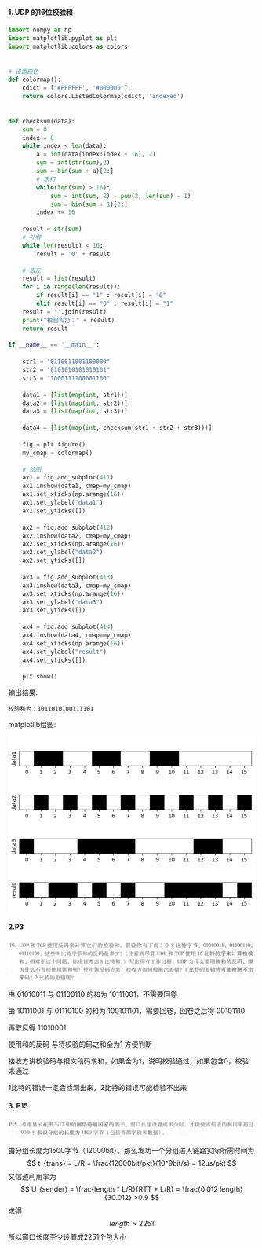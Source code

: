 #### 1. UDP 的16位校验和

```python
import numpy as np
import matplotlib.pyplot as plt
import matplotlib.colors as colors


# 设置颜色
def colormap():
    cdict = ['#FFFFFF', '#000000']
    return colors.ListedColormap(cdict, 'indexed')


def checksum(data):
    sum = 0
    index = 0
    while index < len(data):
        a = int(data[index:index + 16], 2)
        sum = int(str(sum),2)
        sum = bin(sum + a)[2:]
        # 求和
        while(len(sum) > 16):
            sum = int(sum, 2) - pow(2, len(sum) - 1)
            sum = bin(sum + 1)[2:]
        index += 16

    result = str(sum)
    # 补零
    while len(result) < 16:
        result = '0' + result

    # 取反
    result = list(result)
    for i in range(len(result)):
        if result[i] == "1" : result[i] = "0"
        elif result[i] == "0" : result[i] = "1"
    result = ''.join(result)
    print("校验和为：" + result)
    return result

if __name__ == '__main__':

    str1 = "0110011001100000"
    str2 = "0101010101010101"
    str3 = "1000111100001100"

    data1 = [list(map(int, str1))]
    data2 = [list(map(int, str2))]
    data3 = [list(map(int, str3))]

    data4 = [list(map(int, checksum(str1 + str2 + str3)))]

    fig = plt.figure()
    my_cmap = colormap()

    # 绘图
    ax1 = fig.add_subplot(411)
    ax1.imshow(data1, cmap=my_cmap)
    ax1.set_xticks(np.arange(16))
    ax1.set_ylabel("data1")
    ax1.set_yticks([])

    ax2 = fig.add_subplot(412)
    ax2.imshow(data2, cmap=my_cmap)
    ax2.set_xticks(np.arange(16))
    ax2.set_ylabel("data2")
    ax2.set_yticks([])

    ax3 = fig.add_subplot(413)
    ax3.imshow(data3, cmap=my_cmap)
    ax3.set_xticks(np.arange(16))
    ax3.set_ylabel("data3")
    ax3.set_yticks([])

    ax4 = fig.add_subplot(414)
    ax4.imshow(data4, cmap=my_cmap)
    ax4.set_xticks(np.arange(16))
    ax4.set_ylabel("result")
    ax4.set_yticks([])

    plt.show()

```

输出结果:

```
校验和为：1011010100111101
```

matplotlib绘图:

<img src="CheckSum.png" alt="CheckSun" style="zoom: 67%;" />

#### 2.P3

![P3](P3.png)

由 01010011 与 01100110 的和为 10111001，不需要回卷

由 10111001 与 01110100 的和为 100101101，需要回卷，回卷之后得 00101110

再取反得 11010001

使用和的反码 与待校验的码之和全为1 方便判断 

接收方讲校验码与报文段码求和，如果全为1，说明校验通过，如果包含0，校验未通过

1比特的错误一定会检测出来，2比特的错误可能检验不出来 



#### 3. P15

![P15](P15.png)

由分组长度为1500字节（12000bit），那么发功一个分组进入链路实际所需时间为
$$
t_{trans} = L/R = \frac{12000bit/pkt}{10^9bit/s} = 12us/pkt
$$
又信道利用率为
$$
U_{sender} = \frac{length * L/R}{RTT + L/R} = \frac{0.012 length}{30.012} >0.9
$$
求得
$$
length > 2251
$$
所以窗口长度至少设置成2251个包大小
